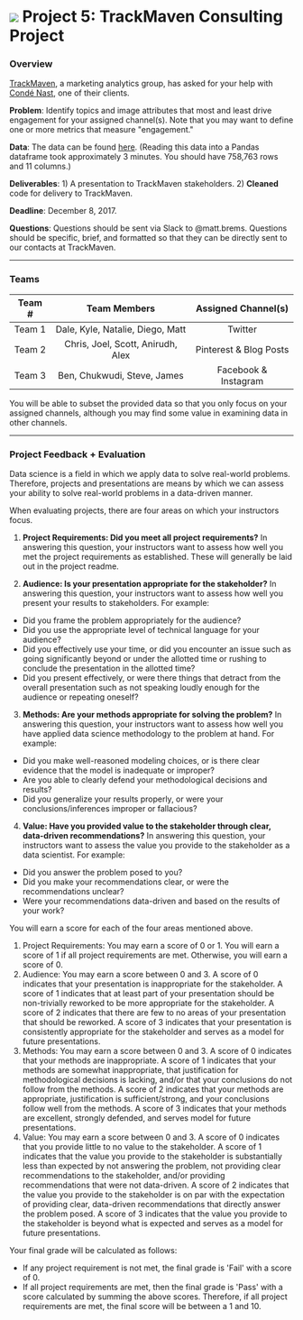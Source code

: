 # ![](https://ga-dash.s3.amazonaws.com/production/assets/logo-9f88ae6c9c3871690e33280fcf557f33.png) Project 5: TrackMaven Consulting Project

### Overview

[TrackMaven](https://trackmaven.com/), a marketing analytics group, has asked for your help with [Condé Nast](http://www.condenast.com/), one of their clients.

**Problem**: Identify topics and image attributes that most and least drive engagement for your assigned channel(s). Note that you may want to define one or more metrics that measure "engagement."

**Data**: The data can be found [here](https://s3.amazonaws.com/temp-data-pulls/newdump.json). (Reading this data into a Pandas dataframe took approximately 3 minutes. You should have 758,763 rows and 11 columns.)

**Deliverables**: 1) A presentation to TrackMaven stakeholders. 2) **Cleaned** code for delivery to TrackMaven.

**Deadline**: December 8, 2017.

**Questions**: Questions should be sent via Slack to @matt.brems. Questions should be specific, brief, and formatted so that they can be directly sent to our contacts at TrackMaven.

---

### Teams

|  Team #  | Team Members | Assigned Channel(s) |
|:--------:|:--------------------:|:--------:|
|  Team 1  | Dale, Kyle, Natalie, Diego, Matt | Twitter |
|  Team 2  | Chris, Joel, Scott, Anirudh, Alex | Pinterest & Blog Posts |
|  Team 3  | Ben, Chukwudi, Steve, James | Facebook & Instagram |

You will be able to subset the provided data so that you only focus on your assigned channels, although you may find some value in examining data in other channels.

---

### Project Feedback + Evaluation

Data science is a field in which we apply data to solve real-world problems. Therefore, projects and presentations are means by which we can assess your ability to solve real-world problems in a data-driven manner.

When evaluating projects, there are four areas on which your instructors focus.
1. **Project Requirements: Did you meet all project requirements?** In answering this question, your instructors want to assess how well you met the project requirements as established. These will generally be laid out in the project readme.

2. **Audience: Is your presentation appropriate for the stakeholder?** In answering this question, your instructors want to assess how well you present your results to stakeholders. For example:
  - Did you frame the problem appropriately for the audience?
  - Did you use the appropriate level of technical language for your audience?
  - Did you effectively use your time, or did you encounter an issue such as going significantly beyond or under the allotted time or rushing to conclude the presentation in the allotted time?
  - Did you present effectively, or were there things that detract from the overall presentation such as not speaking loudly enough for the audience or repeating oneself?

3. **Methods: Are your methods appropriate for solving the problem?** In answering this question, your instructors want to assess how well you have applied data science methodology to the problem at hand. For example:
  - Did you make well-reasoned modeling choices, or is there clear evidence that the model is inadequate or improper?
  - Are you able to clearly defend your methodological decisions and results?
  - Did you generalize your results properly, or were your conclusions/inferences improper or fallacious?

4. **Value: Have you provided value to the stakeholder through clear, data-driven recommendations?** In answering this question, your instructors want to assess the value you provide to the stakeholder as a data scientist. For example:
  - Did you answer the problem posed to you?
  - Did you make your recommendations clear, or were the recommendations unclear?
  - Were your recommendations data-driven and based on the results of your work?

You will earn a score for each of the four areas mentioned above.
1. Project Requirements: You may earn a score of 0 or 1. You will earn a score of 1 if all project requirements are met. Otherwise, you will earn a score of 0.
2. Audience: You may earn a score between 0 and 3. A score of 0 indicates that your presentation is inappropriate for the stakeholder. A score of 1 indicates that at least part of your presentation should be non-trivially reworked to be more appropriate for the stakeholder. A score of 2 indicates that there are few to no areas of your presentation that should be reworked. A score of 3 indicates that your presentation is consistently appropriate for the stakeholder and serves as a model for future presentations.
3. Methods: You may earn a score between 0 and 3. A score of 0 indicates that your methods are inappropriate. A score of 1 indicates that your methods are somewhat inappropriate, that justification for methodological decisions is lacking, and/or that your conclusions do not follow from the methods. A score of 2 indicates that your methods are appropriate, justification is sufficient/strong, and your conclusions follow well from the methods. A score of 3 indicates that your methods are excellent, strongly defended, and serves model for future presentations.
4. Value: You may earn a score between 0 and 3. A score of 0 indicates that you provide little to no value to the stakeholder. A score of 1 indicates that the value you provide to the stakeholder is substantially less than expected by not answering the problem, not providing clear recommendations to the stakeholder, and/or providing recommendations that were not data-driven. A score of 2 indicates that the value you provide to the stakeholder is on par with the expectation of providing clear, data-driven recommendations that directly answer the problem posed. A score of 3 indicates that the value you provide to the stakeholder is beyond what is expected and serves as a model for future presentations.

Your final grade will be calculated as follows:
- If any project requirement is not met, the final grade is 'Fail' with a score of 0.
- If all project requirements are met, then the final grade is 'Pass' with a score calculated by summing the above scores. Therefore, if all project requirements are met, the final score will be between a 1 and 10.
